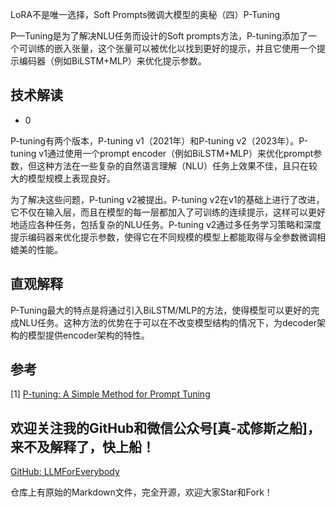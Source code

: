 LoRA不是唯一选择，Soft Prompts微调大模型的奥秘（四）P-Tuning

P—Tuning是为了解决NLU任务而设计的Soft prompts方法，P-tuning添加了一个可训练的嵌入张量，这个张量可以被优化以找到更好的提示，并且它使用一个提示编码器（例如BiLSTM+MLP）来优化提示参数。

## 技术解读

- 0

P-tuning有两个版本，P-tuning v1（2021年）和P-tuning v2（2023年）。P-tuning v1通过使用一个prompt encoder（例如BiLSTM+MLP）来优化prompt参数，但这种方法在一些复杂的自然语言理解（NLU）任务上效果不佳，且只在较大的模型规模上表现良好。

为了解决这些问题，P-tuning v2被提出。P-tuning v2在v1的基础上进行了改进，它不仅在输入层，而且在模型的每一层都加入了可训练的连续提示，这样可以更好地适应各种任务，包括复杂的NLU任务。P-tuning v2通过多任务学习策略和深度提示编码器来优化提示参数，使得它在不同规模的模型上都能取得与全参数微调相媲美的性能。

## 直观解释

P-Tuning最大的特点是将通过引入BiLSTM/MLP的方法，使得模型可以更好的完成NLU任务。这种方法的优势在于可以在不改变模型结构的情况下，为decoder架构的模型提供encoder架构的特性。

## 参考

<div id="refer-anchor-1"></div>

[1] [P-tuning: A Simple Method for Prompt Tuning](https://arxiv.org/abs/2103.10385)

## 欢迎关注我的GitHub和微信公众号[真-忒修斯之船]，来不及解释了，快上船！

[GitHub: LLMForEverybody](https://github.com/luhengshiwo/LLMForEverybody)

仓库上有原始的Markdown文件，完全开源，欢迎大家Star和Fork！